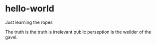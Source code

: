 # hello-world
Just learning the ropes

The truth is the truth is irrelevant public perseption is the weilder of the gavel.

